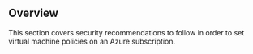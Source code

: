 ## Overview

This section covers security recommendations to follow in order to set virtual
machine policies on an Azure subscription.
